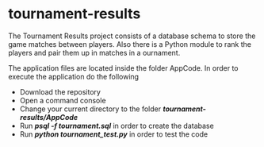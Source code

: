 # tournament-results
The Tournament Results project consists of a database schema to store the game matches between
players. Also there is a Python module to rank the players and pair them up in matches in a 
ournament.

The application files are located inside the folder AppCode. In order to execute the application do the following
- Download the repository
- Open a command console
- Change your current directory to the folder ***tournament-results/AppCode***
- Run ***psql -f tournament.sql*** in order to create the database
- Run ***python tournament_test.py*** in order to test the code
